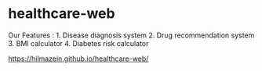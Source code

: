 # healthcare-web
Our Features : 
1.⁠ ⁠Disease diagnosis system
2.⁠ ⁠Drug recommendation system
3.⁠ ⁠⁠BMI calculator
4. Diabetes risk calculator


https://hilmazein.github.io/healthcare-web/
